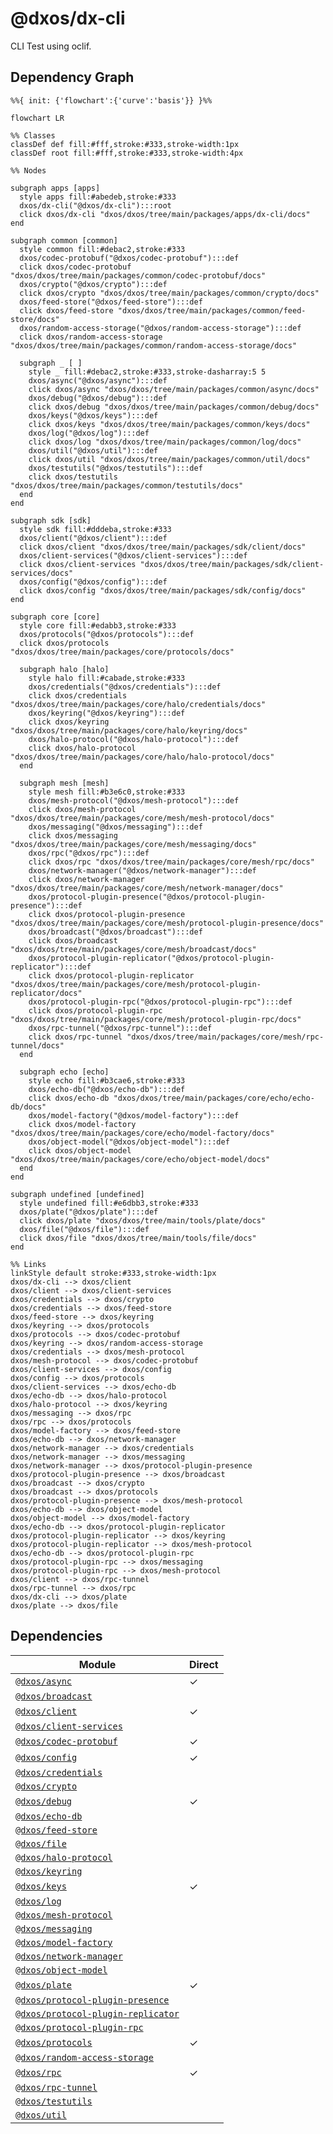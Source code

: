# @dxos/dx-cli

CLI Test using oclif.

## Dependency Graph

```mermaid
%%{ init: {'flowchart':{'curve':'basis'}} }%%

flowchart LR

%% Classes
classDef def fill:#fff,stroke:#333,stroke-width:1px
classDef root fill:#fff,stroke:#333,stroke-width:4px

%% Nodes

subgraph apps [apps]
  style apps fill:#abedeb,stroke:#333
  dxos/dx-cli("@dxos/dx-cli"):::root
  click dxos/dx-cli "dxos/dxos/tree/main/packages/apps/dx-cli/docs"
end

subgraph common [common]
  style common fill:#debac2,stroke:#333
  dxos/codec-protobuf("@dxos/codec-protobuf"):::def
  click dxos/codec-protobuf "dxos/dxos/tree/main/packages/common/codec-protobuf/docs"
  dxos/crypto("@dxos/crypto"):::def
  click dxos/crypto "dxos/dxos/tree/main/packages/common/crypto/docs"
  dxos/feed-store("@dxos/feed-store"):::def
  click dxos/feed-store "dxos/dxos/tree/main/packages/common/feed-store/docs"
  dxos/random-access-storage("@dxos/random-access-storage"):::def
  click dxos/random-access-storage "dxos/dxos/tree/main/packages/common/random-access-storage/docs"

  subgraph _ [ ]
    style _ fill:#debac2,stroke:#333,stroke-dasharray:5 5
    dxos/async("@dxos/async"):::def
    click dxos/async "dxos/dxos/tree/main/packages/common/async/docs"
    dxos/debug("@dxos/debug"):::def
    click dxos/debug "dxos/dxos/tree/main/packages/common/debug/docs"
    dxos/keys("@dxos/keys"):::def
    click dxos/keys "dxos/dxos/tree/main/packages/common/keys/docs"
    dxos/log("@dxos/log"):::def
    click dxos/log "dxos/dxos/tree/main/packages/common/log/docs"
    dxos/util("@dxos/util"):::def
    click dxos/util "dxos/dxos/tree/main/packages/common/util/docs"
    dxos/testutils("@dxos/testutils"):::def
    click dxos/testutils "dxos/dxos/tree/main/packages/common/testutils/docs"
  end
end

subgraph sdk [sdk]
  style sdk fill:#dddeba,stroke:#333
  dxos/client("@dxos/client"):::def
  click dxos/client "dxos/dxos/tree/main/packages/sdk/client/docs"
  dxos/client-services("@dxos/client-services"):::def
  click dxos/client-services "dxos/dxos/tree/main/packages/sdk/client-services/docs"
  dxos/config("@dxos/config"):::def
  click dxos/config "dxos/dxos/tree/main/packages/sdk/config/docs"
end

subgraph core [core]
  style core fill:#edabb3,stroke:#333
  dxos/protocols("@dxos/protocols"):::def
  click dxos/protocols "dxos/dxos/tree/main/packages/core/protocols/docs"

  subgraph halo [halo]
    style halo fill:#cabade,stroke:#333
    dxos/credentials("@dxos/credentials"):::def
    click dxos/credentials "dxos/dxos/tree/main/packages/core/halo/credentials/docs"
    dxos/keyring("@dxos/keyring"):::def
    click dxos/keyring "dxos/dxos/tree/main/packages/core/halo/keyring/docs"
    dxos/halo-protocol("@dxos/halo-protocol"):::def
    click dxos/halo-protocol "dxos/dxos/tree/main/packages/core/halo/halo-protocol/docs"
  end

  subgraph mesh [mesh]
    style mesh fill:#b3e6c0,stroke:#333
    dxos/mesh-protocol("@dxos/mesh-protocol"):::def
    click dxos/mesh-protocol "dxos/dxos/tree/main/packages/core/mesh/mesh-protocol/docs"
    dxos/messaging("@dxos/messaging"):::def
    click dxos/messaging "dxos/dxos/tree/main/packages/core/mesh/messaging/docs"
    dxos/rpc("@dxos/rpc"):::def
    click dxos/rpc "dxos/dxos/tree/main/packages/core/mesh/rpc/docs"
    dxos/network-manager("@dxos/network-manager"):::def
    click dxos/network-manager "dxos/dxos/tree/main/packages/core/mesh/network-manager/docs"
    dxos/protocol-plugin-presence("@dxos/protocol-plugin-presence"):::def
    click dxos/protocol-plugin-presence "dxos/dxos/tree/main/packages/core/mesh/protocol-plugin-presence/docs"
    dxos/broadcast("@dxos/broadcast"):::def
    click dxos/broadcast "dxos/dxos/tree/main/packages/core/mesh/broadcast/docs"
    dxos/protocol-plugin-replicator("@dxos/protocol-plugin-replicator"):::def
    click dxos/protocol-plugin-replicator "dxos/dxos/tree/main/packages/core/mesh/protocol-plugin-replicator/docs"
    dxos/protocol-plugin-rpc("@dxos/protocol-plugin-rpc"):::def
    click dxos/protocol-plugin-rpc "dxos/dxos/tree/main/packages/core/mesh/protocol-plugin-rpc/docs"
    dxos/rpc-tunnel("@dxos/rpc-tunnel"):::def
    click dxos/rpc-tunnel "dxos/dxos/tree/main/packages/core/mesh/rpc-tunnel/docs"
  end

  subgraph echo [echo]
    style echo fill:#b3cae6,stroke:#333
    dxos/echo-db("@dxos/echo-db"):::def
    click dxos/echo-db "dxos/dxos/tree/main/packages/core/echo/echo-db/docs"
    dxos/model-factory("@dxos/model-factory"):::def
    click dxos/model-factory "dxos/dxos/tree/main/packages/core/echo/model-factory/docs"
    dxos/object-model("@dxos/object-model"):::def
    click dxos/object-model "dxos/dxos/tree/main/packages/core/echo/object-model/docs"
  end
end

subgraph undefined [undefined]
  style undefined fill:#e6dbb3,stroke:#333
  dxos/plate("@dxos/plate"):::def
  click dxos/plate "dxos/dxos/tree/main/tools/plate/docs"
  dxos/file("@dxos/file"):::def
  click dxos/file "dxos/dxos/tree/main/tools/file/docs"
end

%% Links
linkStyle default stroke:#333,stroke-width:1px
dxos/dx-cli --> dxos/client
dxos/client --> dxos/client-services
dxos/credentials --> dxos/crypto
dxos/credentials --> dxos/feed-store
dxos/feed-store --> dxos/keyring
dxos/keyring --> dxos/protocols
dxos/protocols --> dxos/codec-protobuf
dxos/keyring --> dxos/random-access-storage
dxos/credentials --> dxos/mesh-protocol
dxos/mesh-protocol --> dxos/codec-protobuf
dxos/client-services --> dxos/config
dxos/config --> dxos/protocols
dxos/client-services --> dxos/echo-db
dxos/echo-db --> dxos/halo-protocol
dxos/halo-protocol --> dxos/keyring
dxos/messaging --> dxos/rpc
dxos/rpc --> dxos/protocols
dxos/model-factory --> dxos/feed-store
dxos/echo-db --> dxos/network-manager
dxos/network-manager --> dxos/credentials
dxos/network-manager --> dxos/messaging
dxos/network-manager --> dxos/protocol-plugin-presence
dxos/protocol-plugin-presence --> dxos/broadcast
dxos/broadcast --> dxos/crypto
dxos/broadcast --> dxos/protocols
dxos/protocol-plugin-presence --> dxos/mesh-protocol
dxos/echo-db --> dxos/object-model
dxos/object-model --> dxos/model-factory
dxos/echo-db --> dxos/protocol-plugin-replicator
dxos/protocol-plugin-replicator --> dxos/keyring
dxos/protocol-plugin-replicator --> dxos/mesh-protocol
dxos/echo-db --> dxos/protocol-plugin-rpc
dxos/protocol-plugin-rpc --> dxos/messaging
dxos/protocol-plugin-rpc --> dxos/mesh-protocol
dxos/client --> dxos/rpc-tunnel
dxos/rpc-tunnel --> dxos/rpc
dxos/dx-cli --> dxos/plate
dxos/plate --> dxos/file
```

## Dependencies

| Module | Direct |
|---|---|
| [`@dxos/async`](../../../common/async/docs/README.md) | &check; |
| [`@dxos/broadcast`](../../../core/mesh/broadcast/docs/README.md) |  |
| [`@dxos/client`](../../../sdk/client/docs/README.md) | &check; |
| [`@dxos/client-services`](../../../sdk/client-services/docs/README.md) |  |
| [`@dxos/codec-protobuf`](../../../common/codec-protobuf/docs/README.md) | &check; |
| [`@dxos/config`](../../../sdk/config/docs/README.md) | &check; |
| [`@dxos/credentials`](../../../core/halo/credentials/docs/README.md) |  |
| [`@dxos/crypto`](../../../common/crypto/docs/README.md) |  |
| [`@dxos/debug`](../../../common/debug/docs/README.md) | &check; |
| [`@dxos/echo-db`](../../../core/echo/echo-db/docs/README.md) |  |
| [`@dxos/feed-store`](../../../common/feed-store/docs/README.md) |  |
| [`@dxos/file`](../../../../tools/file/docs/README.md) |  |
| [`@dxos/halo-protocol`](../../../core/halo/halo-protocol/docs/README.md) |  |
| [`@dxos/keyring`](../../../core/halo/keyring/docs/README.md) |  |
| [`@dxos/keys`](../../../common/keys/docs/README.md) | &check; |
| [`@dxos/log`](../../../common/log/docs/README.md) |  |
| [`@dxos/mesh-protocol`](../../../core/mesh/mesh-protocol/docs/README.md) |  |
| [`@dxos/messaging`](../../../core/mesh/messaging/docs/README.md) |  |
| [`@dxos/model-factory`](../../../core/echo/model-factory/docs/README.md) |  |
| [`@dxos/network-manager`](../../../core/mesh/network-manager/docs/README.md) |  |
| [`@dxos/object-model`](../../../core/echo/object-model/docs/README.md) |  |
| [`@dxos/plate`](../../../../tools/plate/docs/README.md) | &check; |
| [`@dxos/protocol-plugin-presence`](../../../core/mesh/protocol-plugin-presence/docs/README.md) |  |
| [`@dxos/protocol-plugin-replicator`](../../../core/mesh/protocol-plugin-replicator/docs/README.md) |  |
| [`@dxos/protocol-plugin-rpc`](../../../core/mesh/protocol-plugin-rpc/docs/README.md) |  |
| [`@dxos/protocols`](../../../core/protocols/docs/README.md) | &check; |
| [`@dxos/random-access-storage`](../../../common/random-access-storage/docs/README.md) |  |
| [`@dxos/rpc`](../../../core/mesh/rpc/docs/README.md) | &check; |
| [`@dxos/rpc-tunnel`](../../../core/mesh/rpc-tunnel/docs/README.md) |  |
| [`@dxos/testutils`](../../../common/testutils/docs/README.md) |  |
| [`@dxos/util`](../../../common/util/docs/README.md) |  |
